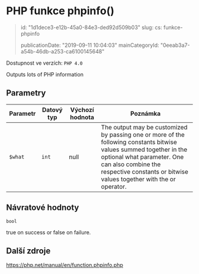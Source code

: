 PHP funkce phpinfo()
====================

> id: "1d1dece3-e12b-45a0-84e3-ded92d509b03"
> slug:
> 	cs: funkce-phpinfo
> 
> publicationDate: "2019-09-11 10:04:03"
> mainCategoryId: "0eeab3a7-a54b-46db-a253-ca6100145648"

Dostupnost ve verzích: `PHP 4.0`

Outputs lots of PHP information


Parametry
--------------

| Parametr | Datový typ | Výchozí hodnota | Poznámka |
|-----|-----|-----|-----|
| `$what` | `int` | null | The output may be customized by passing one or more of the following constants bitwise values summed together in the optional what parameter. One can also combine the respective constants or bitwise values together with the or operator. |


Návratové hodnoty
----------------

`bool`

true on success or false on failure.

Další zdroje
------------

https://php.net/manual/en/function.phpinfo.php
